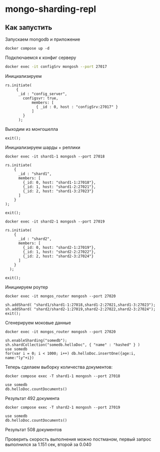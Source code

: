 # mongo-sharding-repl

## Как запустить

Запускаем mongodb и приложение

```shell
docker compose up -d
```

Подключаемся к конфиг серверу

```bash
docker exec -it configSrv mongosh --port 27017
```

Инициализируем

```shell
rs.initiate(
     {
      _id : "config_server",
        configsvr: true,
            members: [
              { _id : 0, host : "configSrv:27017" }
            ]
        }
      );
```

Выходим из монгошелла

```shell
exit();
```


Инициализируем шарды + реплики

```shell
docker exec -it shard1-1 mongosh --port 27018

rs.initiate(
    {
      _id : "shard1",
      members: [
        {_id: 0, host: "shard1-1:27018"},
        {_id: 1, host: "shard1-2:27021"},
        {_id: 2, host: "shard1-3:27023"}
      ]
    }
);

exit();
```

```shell
docker exec -it shard2-1 mongosh --port 27019

rs.initiate(
    {
      _id : "shard2",
      members: [
        {_id: 0, host: "shard2-1:27019"},
        {_id: 1, host: "shard2-2:27022"},
        {_id: 2, host: "shard2-3:27024"}
      ]
    }
  );

exit();
```


Инициируем роутер

```shell
docker exec -it mongos_router mongosh --port 27020

sh.addShard( "shard1/shard1-1:27018,shard1-2:27021,shard1-3:27023");
sh.addShard( "shard2/shard2-1:27019,shard2-2:27022,shard2-3:27024");
exit();
```

Сгенерируем моковые данные

```shell
docker exec -it mongos_router mongosh --port 27020
```
```shell
sh.enableSharding("somedb");
sh.shardCollection("somedb.helloDoc", { "name" : "hashed" } )
use somedb
for(var i = 0; i < 1000; i++) db.helloDoc.insertOne({age:i, name:"ly"+i})
```


Теперь сделаем выборку количества документов:

```shell
docker compose exec -T shard1-1 mongosh --port 27018
```

```shell
use somedb
db.helloDoc.countDocuments()
```

Результат 492 документа

```shell
docker compose exec -T shard2-1 mongosh --port 27019
```

```shell
use somedb
db.helloDoc.countDocuments()
```

Результат 508 документов

Проверить скорость выполнения можно постманом, первый запрос выполнился за 1.151 сек, второй за 0.040

